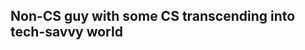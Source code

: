 ## Non-CS guy with some CS transcending into tech-savvy world
<!---
coding-with-parthasarathi/coding-with-parthasarathi is a ✨ special ✨ repository because its `README.md` (this file) appears on your GitHub profile.
You can click the Preview link to take a look at your changes.
--->
